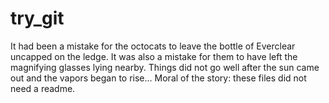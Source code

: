 try_git
=======
It had been a mistake for the octocats to leave the bottle of Everclear uncapped on the ledge. It was also a mistake for them to have left the magnifying glasses lying nearby. Things did not go well after the sun came out and the vapors began to rise...
Moral of the story: these files did not need a readme.
